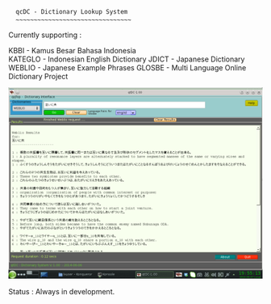       
      qcDC - Dictionary Lookup System
      ~~~~~~~~~~~~~~~~~~~~~~~~~~~~~~~~   
  
  
  
  Currently supporting :
  
  KBBI     - Kamus Besar Bahasa Indonesia  
  KATEGLO  - Indonesian English Dictionary
  JDICT    - Japanese Dictionary  
  WEBLIO   - Japanese Example Phrases
  GLOSBE   - Multi Language Online Dictionary Project
  
  
  
  
  ![Screenshot](https://github.com/qqtop/QtDictionary/blob/master/screenshot.png "Weblio Output Example")

  Status : Always in development.


